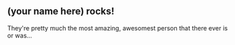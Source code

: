 ## __(your name here)__ rocks!

They're pretty much the most amazing, awesomest person that there ever is or was…